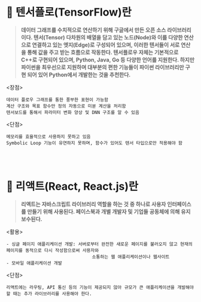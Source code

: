 # 📢 텐서플로(TensorFlow)란
> **데이터 그래프를 수치적으로 연산하기 위해 구글에서 만든 오픈 소스 라이브러리이다.
텐서(Tensor) 다차원의 배열을 담고 있는 노드(Node)와 이를 다양한 연산으로 연결하고 있는 엣지(Edge)로 구성되어 있으며, 이러한 텐서들이 서로 연산을 통해 값을 주고 받는 흐름으로 작동한다.
텐서플로우 자체는 기본적으로 C++로 구현되어 있으며, Python, Java, Go 등 다양한 언어를 지원한다. 하지만 파이썬을 최우선으로 지원하며 대부분의 편한 기능들이 파이썬 라이브러리만 구현 되어 있어 Python에서 개발한는 것을 추천한다.**

<장점>
```
데이터 플로우 그래프를 통한 풍부한 표현이 가능함
계산 구조와 목표 함수만 정의 자동으로 미분 계산을 처리함
텐서보드를 통해서 파라미터 변화 양상 및 DNN 구조를 알 수 있음
```
<단점>
```
메모리를 효율적으로 사용하지 못하고 있음
Symbolic Loop 기능이 유연하지 못하며, 함수가 있어도 텐서 타입으로만 적용해야 함
```
<br/><br/>

# 📢 리액트(React, React.js)란
> **리액트는 자바스크립트 라이브러리 역할을 하는 것 중 하나로 사용자 인터페이스를 만들기 위해 사용된다. 페이스북과 개별 개발자 및 기업들 공동체에 의해 유지보수된다.**

<활용>
```
- 싱글 페이지 애플리케이션 개발: 서버로부터 완전한 새로운 페이지를 불러오지 않고 현재의 페이지를 동적으로 다시 작성함으로써 사용자와 
                                소통하는 웹 애플리케이션이나 웹사이트
- 모바일 애플리케이션 개발
```
<단점>
```
리액트에는 라우팅, API 통신 등의 기능이 제공되지 않아 규모가 큰 애플리케이션을 개발해야 할 때는 추가 라이브러리를 사용해야 한다.
```

